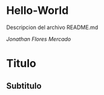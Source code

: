 # Hello-World
Descripcion del archivo README.md


*Jonathan Flores Mercado*

# Titulo

## Subtitulo

